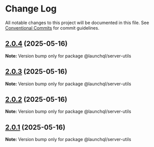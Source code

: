 # Change Log

All notable changes to this project will be documented in this file.
See [Conventional Commits](https://conventionalcommits.org) for commit guidelines.

## [2.0.4](https://github.com/launchql/launchql/compare/@launchql/server-utils@2.0.3...@launchql/server-utils@2.0.4) (2025-05-16)

**Note:** Version bump only for package @launchql/server-utils





## [2.0.3](https://github.com/launchql/launchql/compare/@launchql/server-utils@2.0.2...@launchql/server-utils@2.0.3) (2025-05-16)

**Note:** Version bump only for package @launchql/server-utils





## [2.0.2](https://github.com/launchql/launchql/compare/@launchql/server-utils@2.0.1...@launchql/server-utils@2.0.2) (2025-05-16)

**Note:** Version bump only for package @launchql/server-utils





## [2.0.1](https://github.com/launchql/launchql/compare/@launchql/server-utils@0.3.0...@launchql/server-utils@2.0.1) (2025-05-16)

**Note:** Version bump only for package @launchql/server-utils
